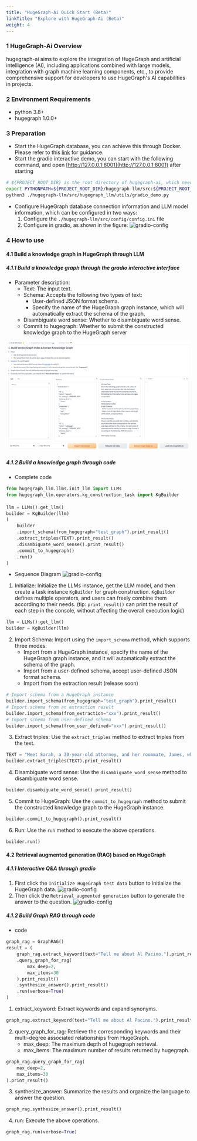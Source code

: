 ```yaml
---
title: "HugeGraph-Ai Quick Start (Beta)"
linkTitle: "Explore with HugeGraph-Ai (Beta)"
weight: 4
---
```


### 1 HugeGraph-Ai Overview
hugegraph-ai aims to explore the integration of HugeGraph and artificial intelligence (AI), including applications combined with large models, integration with graph machine learning components, etc., to provide comprehensive support for developers to use HugeGraph's AI capabilities in projects.

### 2 Environment Requirements
- python 3.8+
- hugegraph 1.0.0+ 

### 3 Preparation
- Start the HugeGraph database, you can achieve this through Docker. Please refer to this [link](https://hub.docker.com/r/hugegraph/hugegraph) for guidance.
- Start the gradio interactive demo, you can start with the following command, and open [http://127.0.0.1:8001](http://127.0.0.1:8001) after starting

```bash
# ${PROJECT_ROOT_DIR} is the root directory of hugegraph-ai, which needs to be configured by yourself
export PYTHONPATH=${PROJECT_ROOT_DIR}/hugegraph-llm/src:${PROJECT_ROOT_DIR}/hugegraph-python-client/src
python3 ./hugegraph-llm/src/hugegraph_llm/utils/gradio_demo.py
```
- Configure HugeGraph database connection information and LLM model information, which can be configured in two ways:
  1. Configure the `./hugegraph-llm/src/config/config.ini` file
  2. Configure in gradio, as shown in the figure:
  ![gradio-config](/docs/images/gradio-config.png)

### 4 How to use
#### 4.1 Build a knowledge graph in HugeGraph through LLM
##### 4.1.1 Build a knowledge graph through the gradio interactive interface
- Parameter description:
  - Text: The input text. 
  - Schema: Accepts the following two types of text: 
    - User-defined JSON format schema. 
    - Specify the name of the HugeGraph graph instance, which will automatically extract the schema of the graph.
  - Disambiguate word sense: Whether to disambiguate word sense. 
  - Commit to hugegraph: Whether to submit the constructed knowledge graph to the HugeGraph server

![gradio-config](/docs/images/gradio-kg.png)

##### 4.1.2 Build a knowledge graph through code
- Complete code
```python
from hugegraph_llm.llms.init_llm import LLMs
from hugegraph_llm.operators.kg_construction_task import KgBuilder

llm = LLMs().get_llm()
builder = KgBuilder(llm)
(
    builder
    .import_schema(from_hugegraph="test_graph").print_result()
    .extract_triples(TEXT).print_result()
    .disambiguate_word_sense().print_result()
    .commit_to_hugegraph()
    .run()
)
```
- Sequence Diagram
  ![gradio-config](/docs/images/kg-uml.png)

1. Initialize: Initialize the LLMs instance, get the LLM model, and then create a task instance `KgBuilder` for graph construction. `KgBuilder` defines multiple operators, and users can freely combine them according to their needs. (tip: `print_result()` can print the result of each step in the console, without affecting the overall execution logic)

```python
llm = LLMs().get_llm()
builder = KgBuilder(llm)
```
2. Import Schema: Import using the `import_schema` method, which supports three modes:
    - Import from a HugeGraph instance, specify the name of the HugeGraph graph instance, and it will automatically extract the schema of the graph.
    - Import from a user-defined schema, accept user-defined JSON format schema.
    - Import from the extraction result (release soon)

```python
# Import schema from a HugeGraph instance
builder.import_schema(from_hugegraph="test_graph").print_result()
# Import schema from an extraction result
builder.import_schema(from_extraction="xxx").print_result()
# Import schema from user-defined schema
builder.import_schema(from_user_defined="xxx").print_result()
```
3. Extract triples: Use the `extract_triples` method to extract triples from the text.

```python
TEXT = "Meet Sarah, a 30-year-old attorney, and her roommate, James, whom she's shared a home with since 2010."
builder.extract_triples(TEXT).print_result()
```
4. Disambiguate word sense: Use the `disambiguate_word_sense` method to disambiguate word sense.

```python
builder.disambiguate_word_sense().print_result()
```
5. Commit to HugeGraph: Use the `commit_to_hugegraph` method to submit the constructed knowledge graph to the HugeGraph instance.

```python
builder.commit_to_hugegraph().print_result()
```

6. Run: Use the `run` method to execute the above operations.

```python
builder.run()
```

#### 4.2 Retrieval augmented generation (RAG) based on HugeGraph
##### 4.1.1 Interactive Q&A through gradio
1. First click the `Initialize HugeGraph test data` button to initialize the HugeGraph data.
   ![gradio-config](/docs/images/gradio-rag-1.png)
2. Then click the `Retrieval augmented generation` button to generate the answer to the question.
   ![gradio-config](/docs/images/gradio-rag-2.png)

##### 4.1.2 Build Graph RAG through code
- code
```python
graph_rag = GraphRAG()
result = (
    graph_rag.extract_keyword(text="Tell me about Al Pacino.").print_result()
    .query_graph_for_rag(
        max_deep=2,
        max_items=30
    ).print_result()
    .synthesize_answer().print_result()
    .run(verbose=True)
)
```
1. extract_keyword: Extract keywords and expand synonyms.

```python
graph_rag.extract_keyword(text="Tell me about Al Pacino.").print_result()
```
2. query_graph_for_rag: Retrieve the corresponding keywords and their multi-degree associated relationships from HugeGraph.
   - max_deep: The maximum depth of hugegraph retrieval.
   - max_items: The maximum number of results returned by hugegraph.

```python
graph_rag.query_graph_for_rag(
    max_deep=2,
    max_items=30
).print_result()
```
3. synthesize_answer: Summarize the results and organize the language to answer the question.
```python
graph_rag.synthesize_answer().print_result()
```
4. run: Execute the above operations.

```python
graph_rag.run(verbose=True)
```

